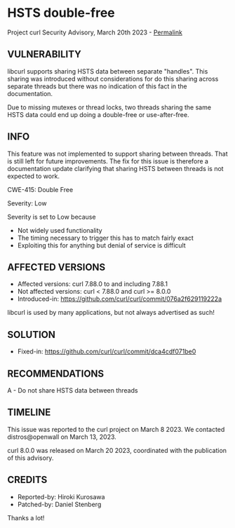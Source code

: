 HSTS double-free
================

Project curl Security Advisory, March 20th 2023 -
[Permalink](https://curl.se/docs/CVE-2023-27537.html)

VULNERABILITY
-------------

libcurl supports sharing HSTS data between separate "handles". This sharing was
introduced without considerations for do this sharing across separate threads
but there was no indication of this fact in the documentation.

Due to missing mutexes or thread locks, two threads sharing the same HSTS data
could end up doing a double-free or use-after-free.

INFO
----

This feature was not implemented to support sharing between threads. That is
still left for future improvements. The fix for this issue is therefore a
documentation update clarifying that sharing HSTS between threads is not
expected to work.

CWE-415: Double Free

Severity: Low

Severity is set to Low because

 - Not widely used functionality
 - The timing necessary to trigger this has to match fairly exact
 - Exploiting this for anything but denial of service is difficult

AFFECTED VERSIONS
-----------------

- Affected versions: curl 7.88.0 to and including 7.88.1
- Not affected versions: curl < 7.88.0 and curl >= 8.0.0
- Introduced-in: https://github.com/curl/curl/commit/076a2f629119222a

libcurl is used by many applications, but not always advertised as such!

SOLUTION
------------

- Fixed-in: https://github.com/curl/curl/commit/dca4cdf071be0

RECOMMENDATIONS
--------------

 A - Do not share HSTS data between threads

TIMELINE
--------

This issue was reported to the curl project on March 8 2023. We contacted
distros@openwall on March 13, 2023.

curl 8.0.0 was released on March 20 2023, coordinated with the publication of
this advisory.

CREDITS
-------

- Reported-by: Hiroki Kurosawa
- Patched-by: Daniel Stenberg

Thanks a lot!
